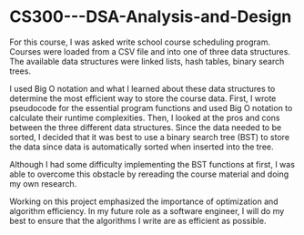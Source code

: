 # CS300---DSA-Analysis-and-Design

For this course, I was asked write school course scheduling program. Courses were loaded from a CSV file and into one of three data structures. The available data structures were linked lists, hash tables, binary search trees. 

I used Big O notation and what I learned about these data structures to determine the most efficient way to store the course data. First, I wrote pseudocode for the essential program functions and used Big O notation to calculate their runtime complexities. Then, I looked at the pros and cons between the three different data structures. Since the data needed to be sorted, I decided that it was best to use a binary search tree (BST) to store the data since data is automatically sorted when inserted into the tree.

Although I had some difficulty implementing the BST functions at first, I was able to overcome this obstacle by rereading the course material and doing my own research.

Working on this project emphasized the importance of optimization and algorithm efficiency. In my future role as a software engineer, I will do my best to ensure that the algorithms I write are as efficient as possible.
